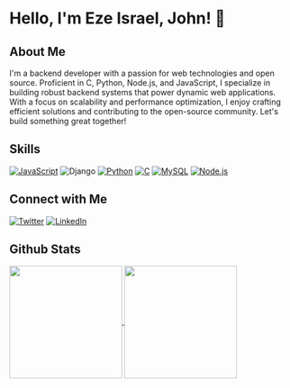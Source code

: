 # Hello, I'm Eze Israel, John! 👋

## About Me
I'm a backend developer with a passion for web technologies and open source. Proficient in C, Python, Node.js, and JavaScript, I specialize in building robust backend systems that power dynamic web applications. With a focus on scalability and performance optimization, I enjoy crafting efficient solutions and contributing to the open-source community. Let's build something great together!

## Skills
[![JavaScript](https://img.shields.io/badge/JavaScript-ES6-yellow?style=flat&logo=javascript&logoColor=white)](https://developer.mozilla.org/en-US/docs/Web/JavaScript)
![Django](https://img.shields.io/badge/Django-092E20?style=for-the-badge&logo=django&logoColor=white)
[![Python](https://img.shields.io/badge/Python-3.8-blue?style=flat&logo=python&logoColor=white)](https://www.python.org/)
[![C](https://img.shields.io/badge/C-Programming-blue?style=flat&logo=c&logoColor=white)](https://en.wikipedia.org/wiki/C_(programming_language))
[![MySQL](https://img.shields.io/badge/MySQL-Database-blue?style=flat&logo=mysql&logoColor=white)](https://www.mysql.com/)
[![Node.js](https://img.shields.io/badge/Node.js-JavaScript_runtime-green?style=flat&logo=node.js&logoColor=white)](https://nodejs.org/)



## Connect with Me
[![Twitter](https://img.shields.io/badge/Twitter-ezeisraeljohn-1da1f2?style=flat&logo=twitter&logoColor=white)](https://twitter.com/ezeisraeljohn)
[![LinkedIn](https://img.shields.io/badge/LinkedIn-ezeisraeljohn-blue?style=flat&logo=linkedin&logoColor=white)](https://www.linkedin.com/in/ezeisraeljohn/)

## Github Stats
<a href="https://github.com/ezeisraeljohn/github-readme-stats">
  <img height=200 align="center" src="https://github-readme-stats.vercel.app/api?username=ezeisraeljohn" />
</a>
<a href="https://github.com/ezeisraeljohn/convoychat">
  <img height=200 align="center" src="https://github-readme-stats.vercel.app/api/top-langs?username=ezeisraeljohn&layout=compact&langs_count=8&card_width=320" />
</a>



